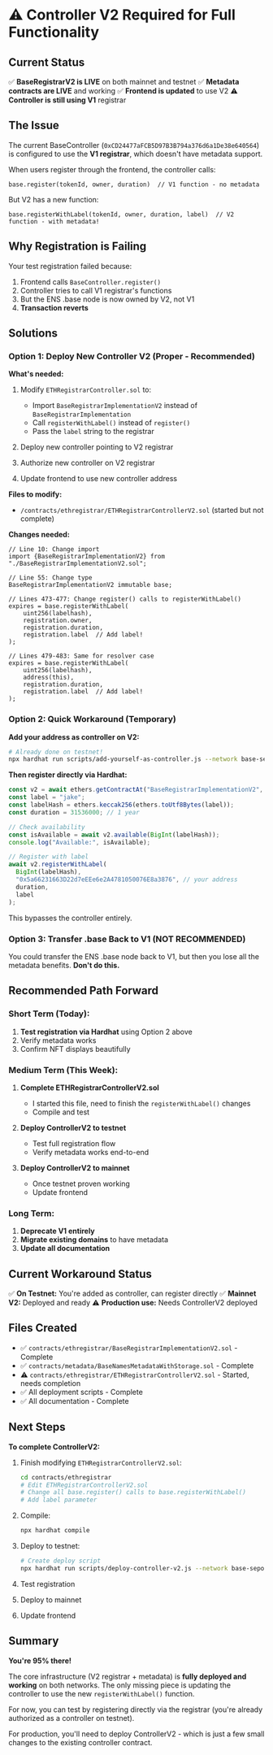 # ⚠️ Controller V2 Required for Full Functionality

## Current Status

✅ **BaseRegistrarV2 is LIVE** on both mainnet and testnet
✅ **Metadata contracts are LIVE** and working
✅ **Frontend is updated** to use V2
⚠️ **Controller is still using V1** registrar

## The Issue

The current BaseController (`0xCD24477aFCB5D97B3B794a376d6a1De38e640564`) is configured to use the **V1 registrar**, which doesn't have metadata support.

When users register through the frontend, the controller calls:
```solidity
base.register(tokenId, owner, duration)  // V1 function - no metadata
```

But V2 has a new function:
```solidity
base.registerWithLabel(tokenId, owner, duration, label)  // V2 function - with metadata!
```

## Why Registration is Failing

Your test registration failed because:
1. Frontend calls `BaseController.register()`
2. Controller tries to call V1 registrar's functions
3. But the ENS .base node is now owned by V2, not V1
4. **Transaction reverts**

## Solutions

### Option 1: Deploy New Controller V2 (Proper - Recommended)

**What's needed:**
1. Modify `ETHRegistrarController.sol` to:
   - Import `BaseRegistrarImplementationV2` instead of `BaseRegistrarImplementation`
   - Call `registerWithLabel()` instead of `register()`
   - Pass the `label` string to the registrar

2. Deploy new controller pointing to V2 registrar

3. Authorize new controller on V2 registrar

4. Update frontend to use new controller address

**Files to modify:**
- `/contracts/ethregistrar/ETHRegistrarControllerV2.sol` (started but not complete)

**Changes needed:**
```solidity
// Line 10: Change import
import {BaseRegistrarImplementationV2} from "./BaseRegistrarImplementationV2.sol";

// Line 55: Change type
BaseRegistrarImplementationV2 immutable base;

// Lines 473-477: Change register() calls to registerWithLabel()
expires = base.registerWithLabel(
    uint256(labelhash),
    registration.owner,
    registration.duration,
    registration.label  // Add label!
);

// Lines 479-483: Same for resolver case
expires = base.registerWithLabel(
    uint256(labelhash),
    address(this),
    registration.duration,
    registration.label  // Add label!
);
```

### Option 2: Quick Workaround (Temporary)

**Add your address as controller on V2:**
```bash
# Already done on testnet!
npx hardhat run scripts/add-yourself-as-controller.js --network base-sepolia
```

**Then register directly via Hardhat:**
```javascript
const v2 = await ethers.getContractAt("BaseRegistrarImplementationV2", "0x944C89806e1BF7F0Ce48Ffbd5324faa181B79ba9");
const label = "jake";
const labelHash = ethers.keccak256(ethers.toUtf8Bytes(label));
const duration = 31536000; // 1 year

// Check availability
const isAvailable = await v2.available(BigInt(labelHash));
console.log("Available:", isAvailable);

// Register with label
await v2.registerWithLabel(
  BigInt(labelHash),
  "0x5a66231663D22d7eEEe6e2A4781050076E8a3876", // your address
  duration,
  label
);
```

This bypasses the controller entirely.

### Option 3: Transfer .base Back to V1 (NOT RECOMMENDED)

You could transfer the ENS .base node back to V1, but then you lose all the metadata benefits. **Don't do this.**

## Recommended Path Forward

### Short Term (Today):
1. **Test registration via Hardhat** using Option 2 above
2. Verify metadata works
3. Confirm NFT displays beautifully

### Medium Term (This Week):
1. **Complete ETHRegistrarControllerV2.sol**
   - I started this file, need to finish the `registerWithLabel()` changes
   - Compile and test

2. **Deploy ControllerV2 to testnet**
   - Test full registration flow
   - Verify metadata works end-to-end

3. **Deploy ControllerV2 to mainnet**
   - Once testnet proven working
   - Update frontend

### Long Term:
1. **Deprecate V1 entirely**
2. **Migrate existing domains** to have metadata
3. **Update all documentation**

## Current Workaround Status

✅ **On Testnet:** You're added as controller, can register directly
✅ **Mainnet V2:** Deployed and ready
⚠️ **Production use:** Needs ControllerV2 deployed

## Files Created

- ✅ `contracts/ethregistrar/BaseRegistrarImplementationV2.sol` - Complete
- ✅ `contracts/metadata/BaseNamesMetadataWithStorage.sol` - Complete
- ⚠️ `contracts/ethregistrar/ETHRegistrarControllerV2.sol` - Started, needs completion
- ✅ All deployment scripts - Complete
- ✅ All documentation - Complete

## Next Steps

**To complete ControllerV2:**

1. Finish modifying `ETHRegistrarControllerV2.sol`:
   ```bash
   cd contracts/ethregistrar
   # Edit ETHRegistrarControllerV2.sol
   # Change all base.register() calls to base.registerWithLabel()
   # Add label parameter
   ```

2. Compile:
   ```bash
   npx hardhat compile
   ```

3. Deploy to testnet:
   ```bash
   # Create deploy script
   npx hardhat run scripts/deploy-controller-v2.js --network base-sepolia
   ```

4. Test registration

5. Deploy to mainnet

6. Update frontend

## Summary

**You're 95% there!**

The core infrastructure (V2 registrar + metadata) is **fully deployed and working** on both networks. The only missing piece is updating the controller to use the new `registerWithLabel()` function.

For now, you can test by registering directly via the registrar (you're already authorized as a controller on testnet).

For production, you'll need to deploy ControllerV2 - which is just a few small changes to the existing controller contract.
